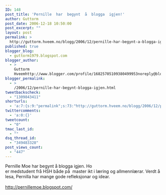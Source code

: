 ```yaml
---
ID: 148
post_title: 'Pernille  har  begynt  å  blogga  igjen!'
author: Guttorm
post_date: 2006-12-18 10:50:00
post_excerpt: ""
layout: post
permalink: >
  http://guttorm.hveem.no/blogg/2006/12/pernille-har-begynt-a-blogga-igjen/
published: true
blogger_blog:
  - guttorm1979.blogspot.com
blogger_author:
  - >
    Guttorm
    Hveemhttp://www.blogger.com/profile/16825705109380499953noreply@blogger.com
blogger_permalink:
  - >
    /2006/12/pernille-har-begynt-blogga-igjen.html
tweetbackscheck:
  - "1309843411"
shorturls:
  - 'a:7:{s:9:"permalink";s:73:"http://guttorm.hveem.no/blogg/2006/12/pernille-har-begynt-a-blogga-igjen/";s:7:"tinyurl";s:25:"http://tinyurl.com/dmw3lt";s:4:"isgd";s:17:"http://is.gd/hojC";s:5:"bitly";s:18:"http://bit.ly/tHZh";s:5:"snipr";s:22:"http://snipr.com/atfn7";s:5:"snurl";s:22:"http://snurl.com/atfn7";s:7:"snipurl";s:24:"http://snipurl.com/atfn7";}'
twittercomments:
  - 'a:0:{}'
tweetcount:
  - "0"
tmac_last_id:
  - ""
dsq_thread_id:
  - "349483328"
post_views_count:
  - "447"
---
```

Pernille Moe har begynt å blogga igjen. Ho er medstudent frå HSH både på  master ikt i læring og allmennlærar. Verdt å lesa, Pernilla har mange gode refleksjonar og idear.<br/><br/>http://pernillemoe.blogspot.com/<br/><style>i{content: normal !important}</style>
